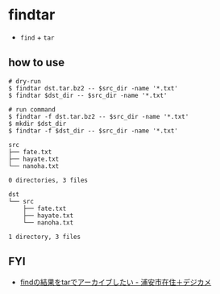 # findtar

* `find` + `tar`

## how to use
```
# dry-run
$ findtar dst.tar.bz2 -- $src_dir -name '*.txt'
$ findtar $dst_dir -- $src_dir -name '*.txt'

# run command
$ findtar -f dst.tar.bz2 -- $src_dir -name '*.txt'
$ mkdir $dst_dir
$ findtar -f $dst_dir -- $src_dir -name '*.txt'
```

```
src
├── fate.txt
├── hayate.txt
└── nanoha.txt

0 directories, 3 files

dst
└── src
    ├── fate.txt
    ├── hayate.txt
    └── nanoha.txt

1 directory, 3 files
```

## FYI
* [findの結果をtarでアーカイブしたい \- 浦安市在住＋デジカメ]( https://fei-yen.jp/maya/wordpress/blog/2013/01/15/find%E3%81%AE%E7%B5%90%E6%9E%9C%E3%82%92tar%E3%81%A7%E3%82%A2%E3%83%BC%E3%82%AB%E3%82%A4%E3%83%96%E3%81%97%E3%81%9F%E3%81%84/ )
